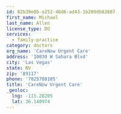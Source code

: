 ```yaml
---
id: 82b39e8b-a252-46d6-ad43-1b209db83607
first_name: Michael
last_name: Allen
license_type: DO
services:
  - family-practice
category: doctors
org_name: 'CareNow Urgent Care'
address: '10030 W Sahara Blvd'
city: 'Las Vegas'
state: NV
zip: '89117'
phone: '7025708105'
title: 'CareNow Urgent Care'
_geoloc:
  lng: -115.28205
  lat: 36.140974
---
```

